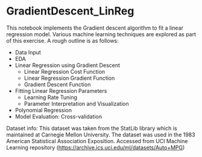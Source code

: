 # GradientDescent_LinReg

This notebook implements the Gradient descent algorithm to fit a linear regression model. Various machine learning techniques are explored as part of this exercise. A rough outline is as follows:

* Data Input
* EDA
* Linear Regression using Gradient Descent
  * Linear Regression Cost Function
  * Linear Regression Gradient Function
  * Gradient Descent Function
* Fitting Linear Regression Parameters
  * Learning Rate Tuning
  * Parameter Interpretation and Visualization
* Polynomial Regression
* Model Evaluation: Cross-validation


Dataset info: This dataset was taken from the StatLib library which is maintained at Carnegie Mellon University. The dataset was used in the 1983 American Statistical Association Exposition. Accessed from UCI Machine Learning repository (https://archive.ics.uci.edu/ml/datasets/Auto+MPG)
